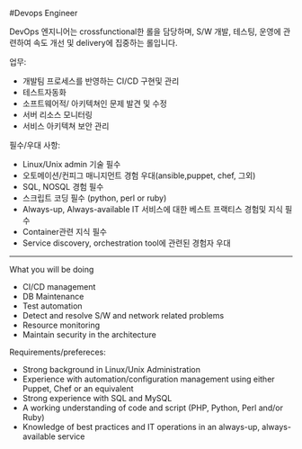 #Devops Engineer 

DevOps 엔지니어는 crossfunctional한 롤을 담당하며,
S/W 개발, 테스팅, 운영에 관련하여 속도 개선 및 delivery에 집중하는 롤입니다.

업무:
- 개발팀 프로세스를 반영하는 CI/CD 구현및 관리
- 테스트자동화
- 소프트웨어적/ 아키텍쳐인 문제 발견 및 수정 
- 서버 리소스 모니터링
- 서비스 아키텍쳐 보안 관리

필수/우대 사항:
- Linux/Unix admin 기술 필수
- 오토메이션/컨피그 매니지먼트 경험 우대(ansible,puppet, chef, 그외)
- SQL, NOSQL 경험 필수
- 스크립트 코딩 필수 (python, perl or ruby)
- Always-up, Always-available IT 서비스에 대한 베스트 프랙티스 경험및 지식 필수
- Container관련 지식 필수 
- Service discovery, orchestration tool에 관련된 경험자 우대

-----------------------

What you will be doing
- CI/CD management 
- DB Maintenance
- Test automation
- Detect and resolve S/W and network related problems
- Resource monitoring
- Maintain security in the architecture


Requirements/prefereces:
- Strong background in Linux/Unix Administration
- Experience with automation/configuration management using either Puppet, Chef or an equivalent
- Strong experience with SQL and MySQL
- A working understanding of code and script (PHP, Python, Perl and/or Ruby)
- Knowledge of best practices and IT operations in an always-up, always-available service

